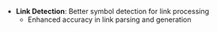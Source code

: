 <!-- (dl (section-meta [2.9.1] - 2025-09-03)) -->
<!-- (dl (# Improved)) -->
- **Link Detection**: Better symbol detection for link processing
  - Enhanced accuracy in link parsing and generation